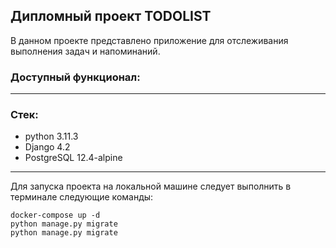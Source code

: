 ## Дипломный проект TODOLIST

В данном проекте представлено приложение для отслеживания выполнения задач и напоминаний.

### Доступный функционал:

___
### Стек:
- python 3.11.3
- Django 4.2
- PostgreSQL 12.4-alpine

___
Для запуска проекта на локальной машине следует выполнить в терминале следующие команды:
```
docker-compose up -d
python manage.py migrate
python manage.py migrate
```
